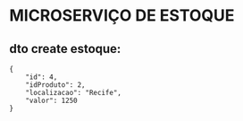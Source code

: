 # MICROSERVIÇO DE ESTOQUE

## dto create estoque:
```
{
	"id": 4,
	"idProduto": 2,
	"localizacao": "Recife",
	"valor": 1250
}
```

